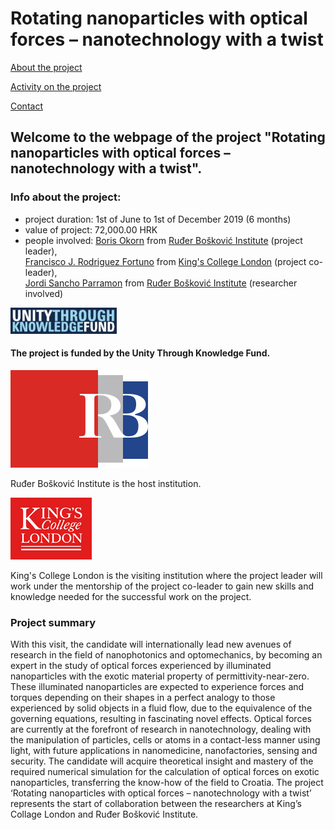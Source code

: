# Rotating nanoparticles with optical forces – nanotechnology with a twist


[About the project](./README.md)

[Activity on the project](./activity.md)

[Contact](./contact.md)

## Welcome to the webpage of the project "Rotating nanoparticles with optical forces – nanotechnology with a twist".

### Info about the project:

- project duration: 1st of June to 1st of December 2019 (6 months)
- value of project: 72,000.00 HRK
- people involved: 
[Boris Okorn](https://www.irb.hr/O-IRB-u/Ljudi/Boris-Okorn) from [Ruđer Bošković Institute](https://www.irb.hr/eng) (project leader),  
[Francisco J. Rodriguez Fortuno](https://www.kcl.ac.uk/nms/depts/physics/people/academicstaff/rodriguezfortuno(paco)) from [King's College London](https://www.kcl.ac.uk) (project co-leader),  
[Jordi Sancho Parramon](https://www.irb.hr/eng/About-RBI/People/Jordi-Sancho-Parramon) from [Ruđer Bošković Institute](https://www.irb.hr/eng) (researcher involved)

![UKF](./logos/ENznanjepomocen.jpg) 

#### The project is funded by the Unity Through Knowledge Fund.

![IRB](./logos/irb.svg)  

Ruđer Bošković Institute is the host institution.

![KCL](./logos/KCLlogo130.gif)

King's College London is the visiting institution where the project leader will work under the mentorship of the project co-leader to gain new skills and knowledge needed for the successful work on the project.

### Project summary
With this visit, the candidate will internationally lead new avenues of research in the field of nanophotonics and optomechanics, by becoming an expert in the study of optical forces experienced by illuminated nanoparticles with the exotic material property of permittivity-near-zero. These illuminated nanoparticles are expected to experience forces and torques depending on their shapes in a perfect analogy to those experienced by solid objects in a fluid flow, due to the equivalence of the governing equations, resulting in fascinating novel effects. Optical forces are currently at the forefront of research in nanotechnology, dealing with the manipulation of particles, cells or atoms in a contact-less manner using light, with future applications in nanomedicine, nanofactories, sensing and security. The candidate will acquire theoretical insight and mastery of the required numerical simulation for the calculation of optical forces on exotic nanoparticles, transferring the know-how of the field to Croatia.
The project ‘Rotating nanoparticles with optical forces – nanotechnology with a twist’ represents the start of collaboration between the researchers at King’s Collage London and Ruđer Bošković Institute.





